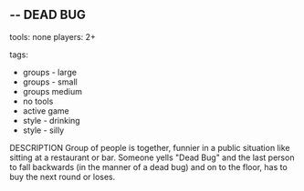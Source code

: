 --
DEAD BUG
--

tools: none
players: 2+

tags:
  - groups - large 
  - groups - small
  - groups medium
  - no tools
  - active game
  - style - drinking
  - style - silly

DESCRIPTION
Group of people is together, funnier in a public situation like sitting at a restaurant or bar.  Someone yells "Dead Bug" and the last person to fall backwards (in the manner of a dead bug) and on to the floor, has to buy the next round or loses.
